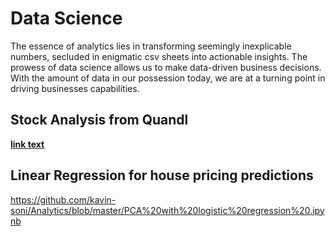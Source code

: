 # Data Science 

The essence of analytics lies in transforming seemingly inexplicable numbers, secluded in enigmatic csv sheets into actionable insights. The prowess of data science allows us to make data-driven business decisions. With the amount of data in our possession today, we are at a turning point in driving businesses capabilities. 

## Stock Analysis from Quandl

__[link text](https://github.com/kavin-soni/Analytics/blob/master/PCA%20with%20logistic%20regression%20.ipynb )__

## Linear Regression for house pricing predictions 
https://github.com/kavin-soni/Analytics/blob/master/PCA%20with%20logistic%20regression%20.ipynb 

## 


